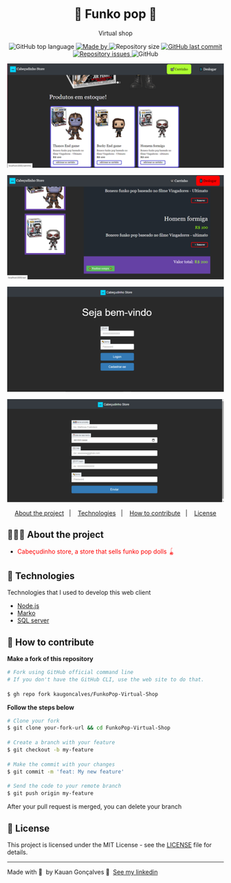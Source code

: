 <h1 align="center">
	<!-- <img alt="Logo" src=".github/logo.png" width="200px" /> -->
  🛒 Funko pop 🛒 
</h1>

<p align="center">Virtual shop</p>

<p align="center">
  <img alt="GitHub top language" src="https://img.shields.io/github/languages/top/kaugoncalves/FunkoPop-Virtual-Shop">

  <a href="https://www.linkedin.com/in/kauan-gonçalves-3323501b6/">
    <img alt="Made by" src="https://img.shields.io/badge/made%20by-Kauan%20Gonçalves-gree">
  </a>
 
  <img alt="Repository size" src="https://img.shields.io/github/repo-size/kaugoncalves/FunkoPop-Virtual-Shop">
  
  <a href="https://github.com/kaugoncalves/readme-template/commits/master">
    <img alt="GitHub last commit" src="https://img.shields.io/github/last-commit/kaugoncalves/FunkoPop-Virtual-Shop">
  </a>
  
  <a href="https://github.com/kaugoncalves/readme-template/issues">
    <img alt="Repository issues" src="https://img.shields.io/github/issues/kaugoncalves/FunkoPop-Virtual-Shop">
  </a>
  
  <img alt="GitHub" src="https://img.shields.io/github/license/kaugoncalves/FunkoPop-Virtual-Shop">
</p>

![](https://raw.githubusercontent.com/kaugoncalves/FunkoPop-Virtual-Shop/main/Pag%20inicial.jpg)

![](https://github.com/kaugoncalves/FunkoPop-Virtual-Shop/blob/main/Carrinho.jpg?raw=true)

![](https://github.com/kaugoncalves/FunkoPop-Virtual-Shop/blob/main/pag%20login.jpg?raw=true)

![](https://github.com/kaugoncalves/FunkoPop-Virtual-Shop/blob/main/cadastro.jpg?raw=true)

<p align="center">
  <a href="#-about-the-project">About the project</a>&nbsp;&nbsp;&nbsp;|&nbsp;&nbsp;&nbsp;
  <a href="#-technologies">Technologies</a>&nbsp;&nbsp;&nbsp;|&nbsp;&nbsp;&nbsp;
  <a href="#-how-to-contribute">How to contribute</a>&nbsp;&nbsp;&nbsp;|&nbsp;&nbsp;&nbsp;
  <a href="#-license">License</a>
</p>

## 👨🏻‍💻 About the project

- <p style="color: red;"> Cabeçudinho store, a store that sells funko pop dolls 🪀</p>

## 🚀 Technologies

Technologies that I used to develop this web client

- [Node.js](https://nodejs.org/en/)
- [Marko](https://markojs.com)
- [SQL server](https://www.microsoft.com/pt-br/sql-server)

## 🤔 How to contribute

**Make a fork of this repository**

```bash
# Fork using GitHub official command line
# If you don't have the GitHub CLI, use the web site to do that.

$ gh repo fork kaugoncalves/FunkoPop-Virtual-Shop
```

**Follow the steps below**

```bash
# Clone your fork
$ git clone your-fork-url && cd FunkoPop-Virtual-Shop

# Create a branch with your feature
$ git checkout -b my-feature

# Make the commit with your changes
$ git commit -m 'feat: My new feature'

# Send the code to your remote branch
$ git push origin my-feature
```

After your pull request is merged, you can delete your branch

## 📝 License

This project is licensed under the MIT License - see the [LICENSE](LICENSE) file for details.

---

Made with 💜 &nbsp;by Kauan Gonçalves 👋 &nbsp;[See my linkedin](https://www.linkedin.com/in/kauan-gonçalves-3323501b6/)

